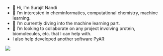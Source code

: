 - 👋 Hi, I’m Surajit Nandi
- 👀 I’m interested in cheminformatics, computational chemistry, machine learning.
- 🌱 I’m currently diving into the machine learning part.
- 💞️ I’m looking to collaborate on any project involving protein, biomolecules, etc. that I can help with.
- I also help developed another software [PyAR](https://github.com/anooplab/pyar)

<!---
chemsurajit/chemsurajit is a ✨ special ✨ repository because its `README.md` (this file) appears on your GitHub profile.
You can click the Preview link to take a look at your changes.
--->
![](https://komarev.com/ghpvc/?username=chemsurajit)
